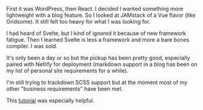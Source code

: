 First it was WordPress, then React. I decided I wanted something more lightweight with a blog feature. So I looked at JAMstack of a Vue flavor (like Gridsome). It still felt too heavy for what I was looking for.

I had heard of Svelte, but I kind of ignored it because of new framework fatigue. Then I learned Svelte is less a framework and more a bare bones compiler. I was sold. 

It's only been a day or so but the pickup has been pretty good, especially paired with Netlify for deployment (markdown support in a blog has been on my list of personal site requirements for a while).

I'm still trying to trackdown SCSS support but at the moment most of my other "business requirements" have been met.

This [tutorial](https://dev.to/avcohen/svelte-sapper-netlify-cms-3mn8) was especially helpful.